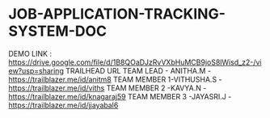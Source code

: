 # JOB-APPLICATION-TRACKING-SYSTEM-DOC
DEMO LINK : https://drive.google.com/file/d/1B8QOaDJzRvVXbHuMCB9joS8lWisd_z2-/view?usp=sharing
TRAILHEAD URL 
TEAM LEAD - ANITHA.M -https://trailblazer.me/id/anitm8
TEAM MEMBER 1-VITHUSHA.S - https://trailblazer.me/id/viths
TEAM MEMBER 2 -KAVYA.N - https://trailblazer.me/id/knagaraj59
TEAM MEMBER 3 -JAYASRI.J - https://trailblazer.me/id/jjayabal6
